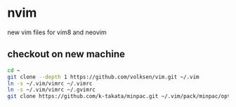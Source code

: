 # nvim
new vim files for vim8 and neovim


## checkout on new machine

```bash
cd ~  
git clone --depth 1 https://github.com/volksen/vim.git ~/.vim   
ln -s ~/.vim/vimrc ~/.vimrc
ln -s ~/.vim/vimrc ~/.gvimrc
git clone https://github.com/k-takata/minpac.git ~/.vim/pack/minpac/opt/minpac  
```
